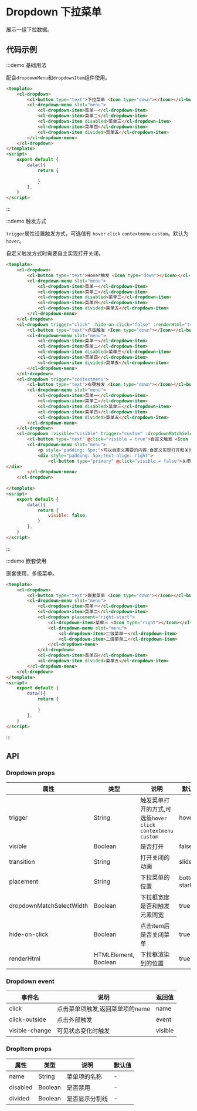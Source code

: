 # Dropdown 下拉菜单

展示一组下拉数据。

## 代码示例



:::demo 基础用法

配合`dropdownMenu`和`dropdownItem`组件使用。

```html
<template>
    <cl-dropdown>
        <cl-button type="text">下拉菜单 <Icon type="down"></Icon></cl-button>
        <cl-dropdown-menu slot="menu">
            <cl-dropdown-item>菜单一</cl-dropdown-item>
            <cl-dropdown-item>菜单二</cl-dropdown-item>
            <cl-dropdown-item disabled>菜单三</cl-dropdown-item>
            <cl-dropdown-item>菜单四</cl-dropdown-item>
            <cl-dropdown-item divided>菜单五</cl-dropdown-item>
        </cl-dropdown-menu>
    </cl-dropdown>
</template>
<script>
    export default {
        data(){
            return {
                
            }
        },
    }
</script>

```

:::



:::demo 触发方式

`trigger`属性设置触发方式，可选值有 `hover` `click` `contextmenu` `custom`。默认为`hover`。

自定义触发方式时需要自主实现打开关闭。

```html
<template>
    <cl-dropdown>
        <cl-button type="text">Hover触发 <Icon type="down"></Icon></cl-button>
        <cl-dropdown-menu slot="menu">
            <cl-dropdown-item>菜单一</cl-dropdown-item>
            <cl-dropdown-item>菜单二</cl-dropdown-item>
            <cl-dropdown-item disabled>菜单三</cl-dropdown-item>
            <cl-dropdown-item>菜单四</cl-dropdown-item>
            <cl-dropdown-item divided>菜单五</cl-dropdown-item>
        </cl-dropdown-menu>
    </cl-dropdown>
    <cl-dropdown trigger="click" :hide-on-click="false" :renderHtml="true">
        <cl-button type="text">点击触发 <Icon type="down"></Icon></cl-button>
        <cl-dropdown-menu slot="menu">
            <cl-dropdown-item>菜单一</cl-dropdown-item>
            <cl-dropdown-item>菜单二</cl-dropdown-item>
            <cl-dropdown-item disabled>菜单三</cl-dropdown-item>
            <cl-dropdown-item>菜单四</cl-dropdown-item>
            <cl-dropdown-item divided>菜单五</cl-dropdown-item>
        </cl-dropdown-menu>
    </cl-dropdown>
    <cl-dropdown trigger="contextmenu">
        <cl-button type="text">右键触发 <Icon type="down"></Icon></cl-button>
        <cl-dropdown-menu slot="menu">
            <cl-dropdown-item>菜单一</cl-dropdown-item>
            <cl-dropdown-item>菜单二</cl-dropdown-item>
            <cl-dropdown-item disabled>菜单三</cl-dropdown-item>
            <cl-dropdown-item>菜单四</cl-dropdown-item>
            <cl-dropdown-item divided>菜单五</cl-dropdown-item>
        </cl-dropdown-menu>
    </cl-dropdown>
    <cl-dropdown :visible="visible" trigger="custom" :dropdownMatchSelectWidth="false">
        <cl-button type="text" @click="visible = true">自定义触发 <Icon type="down"></Icon></cl-button>
        <cl-dropdown-menu slot="menu">
            <p style="padding: 5px;">可以自定义需要的内容;自定义实现打开和关闭。</p>
            <div style="padding: 5px;text-align: right">
                <cl-button type="primary" @click="visible = false">关闭</cl-button>
</div>
        </cl-dropdown-menu>
    </cl-dropdown>
    
</template>
<script>
    export default {
        data(){
            return {
                visible: false,
            }
        },
    }
</script>

```

:::


:::demo 嵌套使用

嵌套使用，多级菜单。

```html
<template>
    <cl-dropdown>
        <cl-button type="text">嵌套菜单 <Icon type="down"></Icon></cl-button>
        <cl-dropdown-menu slot="menu">
            <cl-dropdown-item>菜单一</cl-dropdown-item>
            <cl-dropdown-item>菜单二</cl-dropdown-item>
            <cl-dropdown placement="right-start">
                <cl-dropdown-item>菜单三 <Icon type="right"></Icon></cl-dropdown-item>
                <cl-dropdown-menu slot="menu">
                    <cl-dropdown-item>二级菜单一</cl-dropdown-item>
                    <cl-dropdown-item>二级菜单二</cl-dropdown-item>
                </cl-dropdown-menu>
            </cl-dropdown>
            <cl-dropdown-item>菜单四</cl-dropdown-item>
            <cl-dropdown-item divided>菜单五</cl-dropdown-item>
        </cl-dropdown-menu>
    </cl-dropdown>
</template>
<script>
    export default {
        data(){
            return {
                
            }
        },
    }
</script>

```

:::


## API

### Dropdown props

| 属性 | 类型 | 说明 | 默认值 |
| ---- | ---- | ---- | ---- |
| trigger | String | 触发菜单打开的方式,可选值`hover` `click` `contextmenu` `custom` | hover |
| visible | Boolean | 是否打开 | false |
| transition | String | 打开关闭的动画 | slideUp |
| placement | String | 下拉菜单的位置 | bottom-start |
| dropdownMatchSelectWidth | Boolean | 下拉框宽度是否和触发元素同宽 | true |
| hide-on-click | Boolean | 点击item后是否关闭菜单 | true |
| renderHtml | HTMLElement, Boolean | 下拉框渲染到的位置 | true |


### Dropdown event

| 事件名 | 说明 | 返回值 |
| ---- | ---- | ---- |
| click | 点击菜单项触发,返回菜单项的name | name |
| click-outside | 点击外部触发 | event |
| visible-change | 可见状态变化时触发 | visible |


### DropItem props

| 属性 | 类型 | 说明 | 默认值 |
| ---- | ---- | ---- | ---- |
| name | String | 菜单项的名称 | - |
| disabled | Boolean | 是否禁用 | - |
| divided | Boolean | 是否显示分割线 | - |
